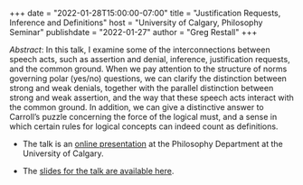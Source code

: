 +++
date = "2022-01-28T15:00:00-07:00"
title = "Justification Requests, Inference and Definitions"
host = "University of Calgary, Philosophy Seminar"
publishdate = "2022-01-27"
author = "Greg Restall"
+++

*Abstract*: In this talk, I examine some of the interconnections between speech acts, such as assertion and denial, inference, justification requests, and the common ground. When we pay attention to the structure of norms governing polar (yes/no) questions, we can clarify the distinction between strong and weak denials, together with the parallel distinction between strong and weak assertion, and the way that these speech acts interact with the common ground. In addition, we can give a distinctive answer to Carroll’s puzzle concerning the force of the logical must, and a sense in which certain rules for logical concepts can indeed count as definitions.

* The talk is an [online presentation](https://events.ucalgary.ca/arts/philosophy/#!view/event/event_id/402200) at the Philosophy Department at the University of Calgary.

* The [slides for the talk are available here](/slides/jrid-calgary.pdf). 